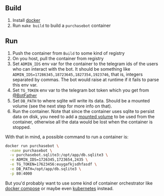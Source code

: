 ## Build

1. Install [docker](https://docs.docker.com/install/)
2. Run `make build` to build a `purchasebot` container

## Run

1. Push the container from `Build` to some kind of registry
2. On you host, pull the container from registry
3. Set `ADMIN_IDS` env var for the container to the telegram ids of the users who can interact with the bot. It should be something like `ADMIN_IDS=17286345,18723645,1827354,1923746`, that is, integers separated by commas. The bot would raise at runtime if it fails to parse this env var.
4. Set `TG_TOKEN` env var to the telegram bot token which you get from [@BotFather](https://t.me/BotFather)
5. Set `DB_PATH` to where sqlite will write its data. Should be a mounted volume (see the next step for more info on that).
6. Run the container. Note that since the container uses sqlite to persist data on disk, you need to add a [mounted volume](https://docs.docker.com/storage/volumes/) to be used from the container, otherwise all the data would be lost when the container is stopped.

With that in mind, a possible command to run a container is:

```sh
docker run purchasebot \
  -name purchasebot \
  -v purchasebot.sqlite3:/opt/app/db.sqlite3 \
  -e ADMIN_IDS=1726345,1723654,2435 \
  -e TG_TOKEN=17623456:euygafkjsdhfasdf \
  -e DB_PATH=/opt/app/db.sqlite3 \
  -p 80:4000
```

But you'd probably want to use some kind of container orchestrator like [docker compose](https://docs.docker.com/compose/) or maybe even [kubernetes](https://kubernetes.io/) instead.
